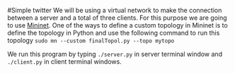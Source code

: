 #Simple twitter
We will be using a virtual network to make the connection between a server and a total of three clients. For this purpose we are going to use [Mininet](http://mininet.org/walkthrough/).
One of the ways to define a custom topology in Mininet is to define the topology in Python and use the following command to run this topology 
```sudo mn --custom finalTopol.py --topo mytopo```

We run this program by typing ``./server.py`` in server terminal window and ``./client.py`` in client terminal windows.
